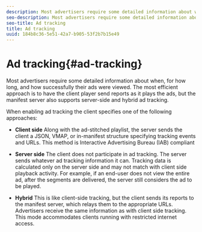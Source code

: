 ```yaml
---
description: Most advertisers require some detailed information about when, for how long, and how successfully their ads were viewed. The most efficient approach is to have the client player send reports as it plays the ads, but the manifest server also supports server-side and hybrid ad tracking.
seo-description: Most advertisers require some detailed information about when, for how long, and how successfully their ads were viewed. The most efficient approach is to have the client player send reports as it plays the ads, but the manifest server also supports server-side and hybrid ad tracking.
seo-title: Ad tracking
title: Ad tracking
uuid: 184b8c36-5e51-42a7-b905-53f2b7b15e49
---
```


# Ad tracking{#ad-tracking}

Most advertisers require some detailed information about when, for how long, and how successfully their ads were viewed. The most efficient approach is to have the client player send reports as it plays the ads, but the manifest server also supports server-side and hybrid ad tracking.

When enabling ad tracking the client specifies one of the following approaches: 

* **Client side** Along with the ad-stitched playlist, the server sends the client a JSON, VMAP, or in-manifest structure specifying tracking events and URLs. This method is Interactive Advertising Bureau (IAB) compliant

* **Server side** The client does not participate in ad tracking. The server sends whatever ad tracking information it can. Tracking data is calculated only on the server side and may not match with client side playback activity. For example, if an end-user does not view the entire ad, after the segments are delivered, the server still considers the ad to be played.

* **Hybrid** This is like client-side tracking, but the client sends its reports to the manifest server, which relays them to the appropriate URLs. Advertisers receive the same information as with client side tracking. This mode accommodates clients running with restricted internet access.

